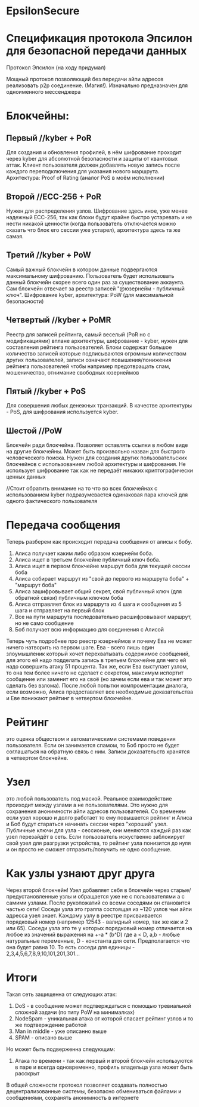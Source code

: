 # EpsilonSecure
# Спецификация протокола Эпсилон для безопасной передачи данных
Протокол Эпсилон (на ходу придумал)

Мощный протокол позволяющий без передачи айпи адресов реализовать p2p соединение. (Магия!). Изначально предназначен для одноименного мессенджера



# Блокчейны:

## Первый //kyber + PoR
Для создания и обновления профилей, в нём шифрование проходит через kyber для абсолютной безопасности и защиты от квантовых аттак. Клиент пользователя должен добавлять новую запись после каждого переподключения для указания нового маршрута. Архитектура: Proof of Rating (аналог PoS в моём исполнении)

## Второй //ECC-256 + PoR
Нужен для распределения узлов. Шифрование здесь иное, уже менее надежный ECC-256, так как блоки будут крайне быстро устаревать и не нести никакой ценности (когда пользователь отключается можно сказать что блок его сессии уже устарел), архитектура здесь та же самая.

## Третий //kyber + PoW
Самый важный блокчейн в котором данные подвергаются максимальному шифрованию. Пользователь будет использовать данный блокчейн скорее всего один раз за существование аккаунта. Сам блокчейн отвечает за реестр записей "@юзернейм - публичный ключ". Шифрование kyber, архитектура: PoW (для максимальной безопасности)

## Четвертый //kyber + PoMR
Реестр для записей рейтинга, самый веселый (PoR но с модификациями) вплане архитектуры, шифрование - kyber, нужен для составления рейтинга пользователей. Блоки содержат большое количество записей которые подписываются огромным количеством других пользователей, записи означают повышения/понижения рейтинга пользователей чтобы например предотвращать спам, мошеничество, отнимание свободных юзернеймов

## Пятый //kyber + PoS
Для совершения любых денежных транзакций. В качестве архитектуры - PoS, для шифрования используется kyber.

## Шестой //PoW
Блокчейн ради блокчейна. Позволяет оставлять ссылки в любом виде на другие блокчейны. Может быть произвольно назван для быстрого человеческого поиска. Нужен для создания других пользовательских блокчейнов с использованием любой архитектуры и шифрования. Не использует шифрование так как не передаёт никаких криптографически ценных данных

//Стоит обратить внимание на то что во всех блокчейнах с использованием kyber подразумевается одинаковая пара ключей для одного фактического пользователя

# Передача сообщения
Теперь разберем как происходит передача сообщения от алисы к бобу.
1) Алиса получает каким либо образом юзернейм боба.
2) Алиса ищет в третьем блокчейне публичный ключ боба.
3) Алиса ищет в первом блокчейне маршрут боба для текущей сессии боба
4) Алиса собирает маршрут из "свой до первого из маршрута боба" + "маршрут боба"
5) Алиса зашифровывает общий секрет, свой публичный ключ (для обратной связи) публичным ключом боба
6) Алиса отправляет блок из маршрута из 4 шага и сообщения из 5 шага и отправляет на первый блок
7) Все на пути маршрута последовательно расшифровывают маршрут, но не само сообщение
8) Боб получает всю информацию для соединения с Алисой

Теперь чуть подробнее про реестр юзернеймов и почему Ева не может ничего натворить на первом шаге.
Ева - всего лишь один злоумышленик который хочет перехватывать содержимое сообщений, для этого ей надо подделать запись в третьем блокчейне для чего ей надо совершить атаку 51 процента. Так же, если Ева выступает узлом, то она тем более ничего не сделает с секретом, максимум испортит сообщение или заменит его на своё (но зачем если ева и так может это сделать без взлома). После любой попытки компроментации диалога, если возможно, Алиса предоставляет все необходимые доказательства и Еве понижают рейтинг в четвертом блокчейне.

# Рейтинг 
это оценка обществом и автоматическими системами поведения пользователя. Если он занимается спамом, то Боб просто не будет соглашаться на обратную связь с ним. Записи доказательств хранятся в четвертом блокчейне.

# Узел 
это любой пользователь под маской. Реальное взаимодействие проиходит между узлами а не пользователями. Это нужно для сохранения анонимности айпи  адресов пользователей. Со временем если узел хорошо и долго работает то ему повышается рейтинг и Алиса и Боб будут стараться начинать сессии через "хороший" узел. Публичные ключи для узла - сессионые, они меняются каждый раз как узел перезайдёт в сеть. Если пользователь искуственно заблокирует свой узел для разгрузки устройства, то рейтинг узла понизится до нуля и он просто не сможет отправить/получить не одно сообщение.

# Как узлы узнают друг друга
Через второй блокчейн! Узел добавляет себя в блокчейн через старые/предустановленные узлы и обращается уже не с пользователями а с самими узлами. После рукопожатий со всеми соседями он становится частью сети!
Соседи узла это граппа состоящая из ~120 узлов чьи айпи адресса узел знает. Каждому узлу в реестре присваивается порядковый номер (например 12543 - валидный номер, так же как и 2 или 65). Соседи узла это те у которых порядковый номер отличается на любое из значений выражения на +-a * (b^D) где a < D, a,b - любые натуральные переменные, D - константа для сети. Предполагается что она будет равна 10. То есть соседи для единицы - 2,3,4,5,6,7,8,9,10,101,201,301...

# Итоги
Такая сеть защищенна от следующих атак:
1) DoS - в сообщение может подтверждаться с помощью тревиальной сложной задачи (по типу PoW на минималках)
2) NodeSpam - уникальная атака от которой спасает рейтинг узлов и то же подтверждение работой
3) Man in middle - уже описанно выше
4) SPAM - описано выше

Но может быть подверженна следующим:
1) Атака по времени - так как первый и второй блокчейн используются в паре и всегда одновременно, профиль владельца узла может быть расскрыт

В общей сложности протокол позволяет создавать полностью децентрализованные системы, безопасно обмениваться файлами и сообщениями, сохранять анонимность в интернете
